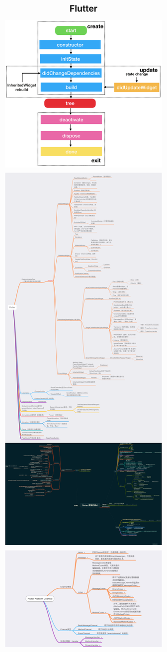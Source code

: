 <h1 align="center">Flutter</h1>



<img src="media/FlutterLifeCycle.png" style="zoom: 50%;" />

![-w2786](media/Flutter1-1.png)
![](media/FlutterCore.png)

![](media/Preview.jpg)